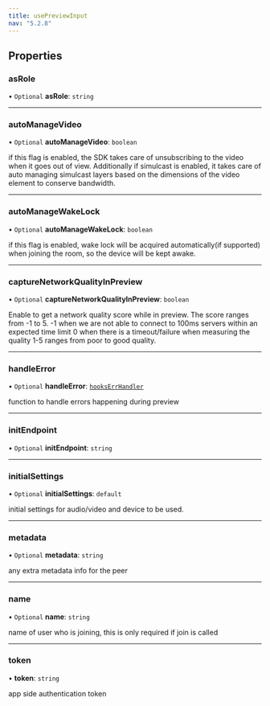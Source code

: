 ```yaml
---
title: usePreviewInput
nav: "5.2.8"
---
```


## Properties

### asRole

• `Optional` **asRole**: `string`

___

### autoManageVideo

• `Optional` **autoManageVideo**: `boolean`

if this flag is enabled, the SDK takes care of unsubscribing to the video when it goes out of view.
Additionally if simulcast is enabled, it takes care of auto managing simulcast layers based on the
dimensions of the video element to conserve bandwidth.

___

### autoManageWakeLock

• `Optional` **autoManageWakeLock**: `boolean`

if this flag is enabled, wake lock will be acquired automatically(if supported) when joining the room, so the device
will be kept awake.

___

### captureNetworkQualityInPreview

• `Optional` **captureNetworkQualityInPreview**: `boolean`

Enable to get a network quality score while in preview. The score ranges from -1 to 5.
-1 when we are not able to connect to 100ms servers within an expected time limit
0 when there is a timeout/failure when measuring the quality
1-5 ranges from poor to good quality.

___

### handleError

• `Optional` **handleError**: [`hooksErrHandler`](/api-reference/javascript/v2/react-hooks/home/content#hookserrhandler)

function to handle errors happening during preview

___

### initEndpoint

• `Optional` **initEndpoint**: `string`

___

### initialSettings

• `Optional` **initialSettings**: `default`

initial settings for audio/video and device to be used.

___

### metadata

• `Optional` **metadata**: `string`

any extra metadata info for the peer

___

### name

• `Optional` **name**: `string`

name of user who is joining, this is only required if join is called

___

### token

• **token**: `string`

app side authentication token
